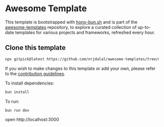# Awesome Template

This template is bootstrapped with [hono-bun.sh](https://github.com/nrjdalal/awesome-templates/blob/main/.github/.scripts/hono-bun.sh) and is part of the [awesome-templates](https://github.com/nrjdalal/awesome-templates) repository, to explore a curated collection of up-to-date templates for various projects and frameworks, refreshed every hour.

## Clone this template

```bash
npx gitpick@latest https://github.com/nrjdalal/awesome-templates/tree/main/hono-apps/hono-bun
```

If you wish to make changes to this template or add your own, please refer to the [contribution guidelines](https://github.com/nrjdalal/awesome-templates?tab=readme-ov-file#contributing).
  
To install dependencies:
```sh
bun install
```

To run:
```sh
bun run dev
```

open http://localhost:3000
